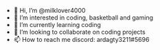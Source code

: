 - 👋 Hi, I’m @milklover4000
- 👀 I’m interested in coding, basketball and gaming
- 🌱 I’m currently learning coding
- 💞️ I’m looking to collaborate on coding projects
- 📫 How to reach me discord: ardagty3211#5696

<!---
milklover4000/milklover4000 is a ✨ special ✨ repository because its `README.md` (this file) appears on your GitHub profile.
You can click the Preview link to take a look at your changes.
--->
